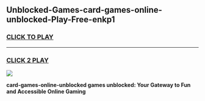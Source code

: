 
## Unblocked-Games-card-games-online-unblocked-Play-Free-enkp1
<h3>
<a href="https://premium76.site?title=card-games-online-unblocked&ref=23A">CLICK TO PLAY</a></h3>
<hr>

<h3>
<a href="https://premium76.site?title=card-games-online-unblocked&ref=23A">CLICK 2 PLAY</a>
  
</h3>

<a href="https://premium76.site?title=card-games-online-unblocked&ref=23A"><img src="https://clearcache.store/games.png"></a>


**card-games-online-unblocked games unblocked: Your Gateway to Fun and Accessible Online Gaming**
